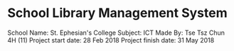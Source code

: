 # School Library Management System

School Name: St. Ephesian's College
Subject: ICT
Made By: Tse Tsz Chun 4H (11)
Project start date: 28 Feb 2018
Project finish date: 31 May 2018
